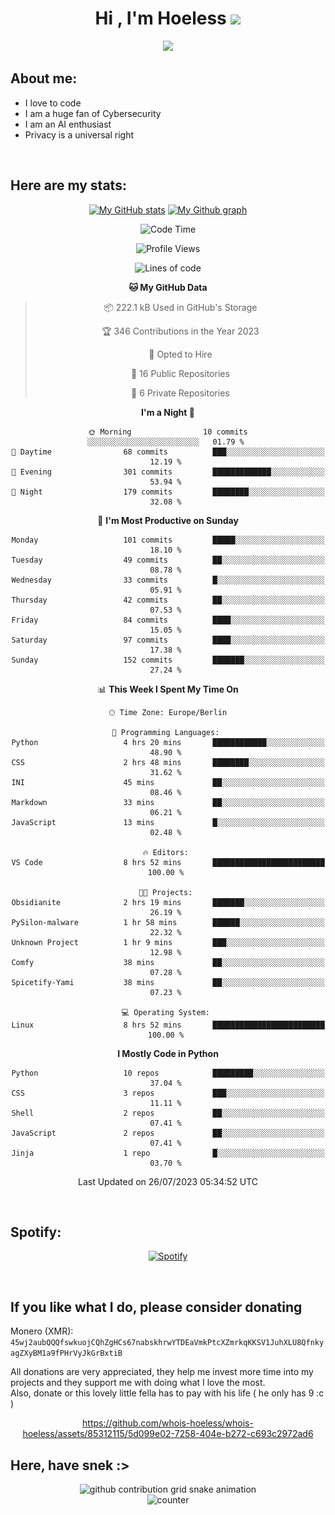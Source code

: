 <h1 align="center">Hi , I'm Hoeless <img src="https://media.giphy.com/media/hvRJCLFzcasrR4ia7z/giphy.gif" width="35"></h1>
<p align="center">
  <a href="https://github.com/whois-hoeless"><img src="https://readme-typing-svg.demolab.com?font=Roboto+Mono&weight=300&size=28&duration=4000&pause=100&color=C109F7&center=true&vCenter=true&width=580&height=127&lines=I'm+a+programmer;I'm+an+AI+enthusiast;I'm+a+big+fan+of+Neural+Networks;I'm+interested+in+Computer+Science;I+love+Cybersecurity;By+the+way+I+use+Arch+%F0%9F%92%80"></a>
</p>

## About me:

- I love to code
- I am a huge fan of Cybersecurity
- I am an AI enthusiast
- Privacy is a universal right

<br>

## Here are my stats:

<div align="center">
    
 [![My GitHub stats](https://github-readme-stats.vercel.app/api?username=whois-hoeless&count_private=true&show_icons=true&theme=radical)](https://github.com/whois-hoeless)
 [![My Github graph](http://github-profile-summary-cards.vercel.app/api/cards/profile-details?username=whois-hoeless&theme=radical)](https://github.com/whois-hoeless)

<!--START_SECTION:waka-->
![Code Time](http://img.shields.io/badge/Code%20Time-80%20hrs%2037%20mins-blue)

![Profile Views](http://img.shields.io/badge/Profile%20Views-8-blue)

![Lines of code](https://img.shields.io/badge/From%20Hello%20World%20I%27ve%20Written-37.0%20thousand%20lines%20of%20code-blue)

**🐱 My GitHub Data** 

> 📦 222.1 kB Used in GitHub's Storage 
 > 
> 🏆 346 Contributions in the Year 2023
 > 
> 💼 Opted to Hire
 > 
> 📜 16 Public Repositories 
 > 
> 🔑 6 Private Repositories 
 > 
**I'm a Night 🦉** 

```text
🌞 Morning                10 commits          ░░░░░░░░░░░░░░░░░░░░░░░░░   01.79 % 
🌆 Daytime                68 commits          ███░░░░░░░░░░░░░░░░░░░░░░   12.19 % 
🌃 Evening                301 commits         █████████████░░░░░░░░░░░░   53.94 % 
🌙 Night                  179 commits         ████████░░░░░░░░░░░░░░░░░   32.08 % 
```
📅 **I'm Most Productive on Sunday** 

```text
Monday                   101 commits         █████░░░░░░░░░░░░░░░░░░░░   18.10 % 
Tuesday                  49 commits          ██░░░░░░░░░░░░░░░░░░░░░░░   08.78 % 
Wednesday                33 commits          █░░░░░░░░░░░░░░░░░░░░░░░░   05.91 % 
Thursday                 42 commits          ██░░░░░░░░░░░░░░░░░░░░░░░   07.53 % 
Friday                   84 commits          ████░░░░░░░░░░░░░░░░░░░░░   15.05 % 
Saturday                 97 commits          ████░░░░░░░░░░░░░░░░░░░░░   17.38 % 
Sunday                   152 commits         ███████░░░░░░░░░░░░░░░░░░   27.24 % 
```


📊 **This Week I Spent My Time On** 

```text
🕑︎ Time Zone: Europe/Berlin

💬 Programming Languages: 
Python                   4 hrs 20 mins       ████████████░░░░░░░░░░░░░   48.90 % 
CSS                      2 hrs 48 mins       ████████░░░░░░░░░░░░░░░░░   31.62 % 
INI                      45 mins             ██░░░░░░░░░░░░░░░░░░░░░░░   08.46 % 
Markdown                 33 mins             ██░░░░░░░░░░░░░░░░░░░░░░░   06.21 % 
JavaScript               13 mins             █░░░░░░░░░░░░░░░░░░░░░░░░   02.48 % 

🔥 Editors: 
VS Code                  8 hrs 52 mins       █████████████████████████   100.00 % 

🐱‍💻 Projects: 
Obsidianite              2 hrs 19 mins       ███████░░░░░░░░░░░░░░░░░░   26.19 % 
PySilon-malware          1 hr 58 mins        ██████░░░░░░░░░░░░░░░░░░░   22.32 % 
Unknown Project          1 hr 9 mins         ███░░░░░░░░░░░░░░░░░░░░░░   12.98 % 
Comfy                    38 mins             ██░░░░░░░░░░░░░░░░░░░░░░░   07.28 % 
Spicetify-Yami           38 mins             ██░░░░░░░░░░░░░░░░░░░░░░░   07.23 % 

💻 Operating System: 
Linux                    8 hrs 52 mins       █████████████████████████   100.00 % 
```

**I Mostly Code in Python** 

```text
Python                   10 repos            █████████░░░░░░░░░░░░░░░░   37.04 % 
CSS                      3 repos             ███░░░░░░░░░░░░░░░░░░░░░░   11.11 % 
Shell                    2 repos             ██░░░░░░░░░░░░░░░░░░░░░░░   07.41 % 
JavaScript               2 repos             ██░░░░░░░░░░░░░░░░░░░░░░░   07.41 % 
Jinja                    1 repo              █░░░░░░░░░░░░░░░░░░░░░░░░   03.70 % 
```




 Last Updated on 26/07/2023 05:34:52 UTC
<!--END_SECTION:waka-->
</div>
<br>

## Spotify:

<div align="center">

[![Spotify](https://whois-hoeless.vercel.app/api/spotify?background_color=0d1117&border_color=090d13)](https://open.spotify.com/user/heanchenhorst)
</div>

<br>

## If you like what I do, please consider donating

Monero (XMR): ```45wj2aubQQQfswkuojCQhZgHCs67nabskhrwYTDEaVmkPtcXZmrkqKKSV1JuhXLU8QfnkyagZXyBM1a9fPHrVyJkGrBxtiB```

All donations are very appreciated, they help me invest more time into my projects and they support me with doing what I love the most.  
Also, donate or this lovely little fella has to pay with his life (  he only has 9 :c  )

<div align="center">


https://github.com/whois-hoeless/whois-hoeless/assets/85312115/5d099e02-7258-404e-b272-c693c2972ad6


</div>

## Here, have snek :>
<div align="center">
<picture>
  <source media="(prefers-color-scheme: dark)" srcset="https://raw.githubusercontent.com/whois-hoeless/whois-hoeless/output/github-contribution-grid-snake-dark.svg">
  <source media="(prefers-color-scheme: light)" srcset="https://raw.githubusercontent.com/whois-hoeless/whois-hoeless/output/github-contribution-grid-snake.svg">
  <img alt="github contribution grid snake animation" src="https://raw.githubusercontent.com/whois-hoeless/whois-hoeless/output/github-contribution-grid-snake.svg">
</div>

<div align="center">
  <img src="https://moe-counter.glitch.me/get/@hoeless_count?theme=rule34" alt="counter" />
</div>
